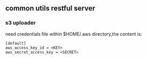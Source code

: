 ## common utils restful server

### s3 uploader
need credentials file within $HOME/.aws directory,the content is:
```
[default]
aws_access_key_id = <KEY>
aws_secret_access_key = <SECRET>
```